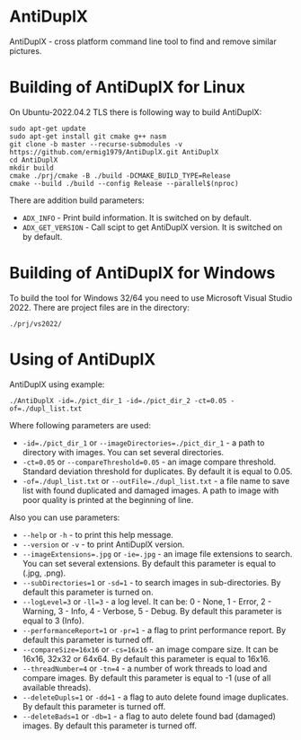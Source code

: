 AntiDuplX
=========
AntiDuplX - cross platform command line tool to find and remove similar pictures.

Building of AntiDuplX for Linux
===============================

On Ubuntu-2022.04.2 TLS there is following way to build AntiDuplX:

	sudo apt-get update
	sudo apt-get install git cmake g++ nasm
	git clone -b master --recurse-submodules -v https://github.com/ermig1979/AntiDuplX.git AntiDuplX
	cd AntiDuplX
	mkdir build
	cmake ./prj/cmake -B ./build -DCMAKE_BUILD_TYPE=Release
	cmake --build ./build --config Release --parallel$(nproc)

There are addition build parameters:

* `ADX_INFO` - Print build information. It is switched on by default.
* `ADX_GET_VERSION` - Call scipt to get AntiDuplX version. It is switched on by default.

Building of AntiDuplX for Windows
=================================

To build the tool for Windows 32/64 you need to use Microsoft Visual Studio 2022. 
There are project files are in the directory: 

`./prj/vs2022/`

Using of AntiDuplX
==================

AntiDuplX using example:

	./AntiDuplX -id=./pict_dir_1 -id=./pict_dir_2 -ct=0.05 -of=./dupl_list.txt

Where following parameters are used:

* `-id=./pict_dir_1` or `--imageDirectories=./pict_dir_1` - a path to directory with images. You can set several directories.
* `-ct=0.05` or `--compareThreshold=0.05` - an image compare threshold. Standard deviation threshold for duplicates. By default it is equal to 0.05.
* `-of=./dupl_list.txt` or `--outFile=./dupl_list.txt` - a file name to save list with found duplicated and damaged images. A path to image with poor quality is printed at the beginning of line.

Also you can use parameters:
* `--help` or `-h` - to print this help message.
* `--version` or `-v` - to print AntiDuplX version.
* `--imageExtensions=.jpg` or `-ie=.jpg` - an image file extensions to search. You can set several extensions. By default this parameter is equal to (.jpg, .png).
* `--subDirectories=1` or `-sd=1` - to search images in sub-directories. By default this parameter is turned on.
* `--logLevel=3` or `-ll=3` - a log level. It can be: 0 - None, 1 - Error, 2 - Warning, 3 - Info, 4 - Verbose, 5 - Debug. By default this parameter is equal to 3 (Info).
* `--performanceReport=1` or `-pr=1` - a flag to print performance report. By default this parameter is turned off.
* `--compareSize=16x16` or `-cs=16x16` - an image compare size. It can be 16x16, 32x32 or 64x64. By default this parameter is equal to 16x16.
* `--threadNumber=4` or `-tn=4` - a number of work threads to load and compare images. By default this parameter is equal to -1 (use of all available threads).
* `--deleteDupls=1` or `-dd=1` - a flag to auto delete found image duplicates. By default this parameter is turned off.
* `--deleteBads=1` or `-db=1` - a flag to auto delete found bad (damaged) images. By default this parameter is turned off.
